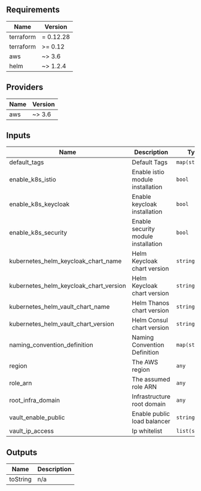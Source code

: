 ## Requirements

| Name | Version |
|------|---------|
| terraform | = 0.12.28 |
| terraform | >= 0.12 |
| aws | ~> 3.6 |
| helm | ~> 1.2.4 |

## Providers

| Name | Version |
|------|---------|
| aws | ~> 3.6 |

## Inputs

| Name | Description | Type | Default | Required |
|------|-------------|------|---------|:--------:|
| default\_tags | Default Tags | `map(string)` | n/a | yes |
| enable\_k8s\_istio | Enable istio module installation | `bool` | `false` | no |
| enable\_k8s\_keycloak | Enable keycloak installation | `bool` | `false` | no |
| enable\_k8s\_security | Enable security module installation | `bool` | `false` | no |
| kubernetes\_helm\_keycloak\_chart\_name | Helm  Keycloak chart version | `string` | `"keycloak"` | no |
| kubernetes\_helm\_keycloak\_chart\_version | Helm Keycloak chart version | `string` | `"9.1.0"` | no |
| kubernetes\_helm\_vault\_chart\_name | Helm  Thanos chart version | `string` | `"vault"` | no |
| kubernetes\_helm\_vault\_chart\_version | Helm Consul chart version | `string` | `"0.7.0"` | no |
| naming\_convention\_definition | Naming Convention Definition | `map(string)` | `{}` | no |
| region | The AWS region | `any` | n/a | yes |
| role\_arn | The assumed role ARN | `any` | n/a | yes |
| root\_infra\_domain | Infrastructure root domain | `any` | n/a | yes |
| vault\_enable\_public | Enable public load balancer | `string` | `"0"` | no |
| vault\_ip\_access | Ip whitelist | `list(string)` | `[]` | no |

## Outputs

| Name | Description |
|------|-------------|
| toString | n/a |

